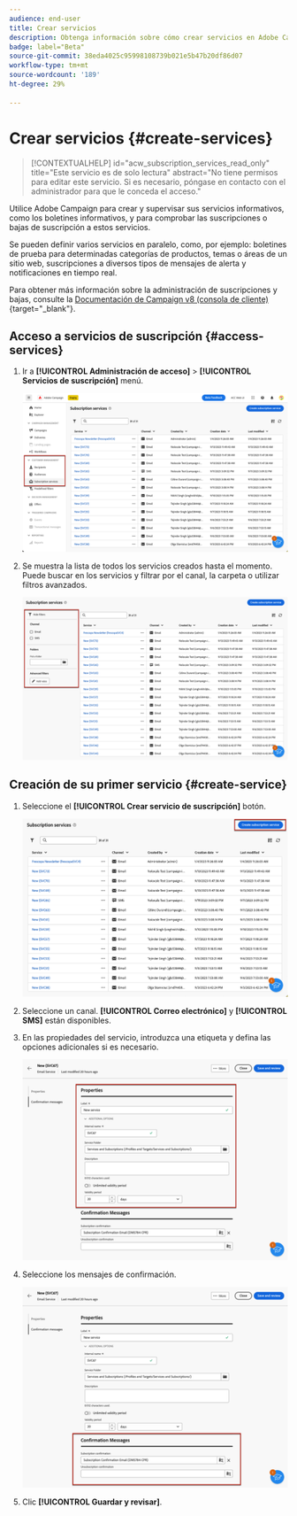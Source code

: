 ```yaml
---
audience: end-user
title: Crear servicios
description: Obtenga información sobre cómo crear servicios en Adobe Campaign Web
badge: label="Beta"
source-git-commit: 38eda4025c95998108739b021e5b47b20df86d07
workflow-type: tm+mt
source-wordcount: '189'
ht-degree: 29%

---
```



# Crear servicios {#create-services}

>[!CONTEXTUALHELP]
>id="acw_subscription_services_read_only"
>title="Este servicio es de solo lectura"
>abstract="No tiene permisos para editar este servicio. Si es necesario, póngase en contacto con el administrador para que le conceda el acceso."

Utilice Adobe Campaign para crear y supervisar sus servicios informativos, como los boletines informativos, y para comprobar las suscripciones o bajas de suscripción a estos servicios.

Se pueden definir varios servicios en paralelo, como, por ejemplo: boletines de prueba para determinadas categorías de productos, temas o áreas de un sitio web, suscripciones a diversos tipos de mensajes de alerta y notificaciones en tiempo real.

Para obtener más información sobre la administración de suscripciones y bajas, consulte la [Documentación de Campaign v8 (consola de cliente)](https://experienceleague.adobe.com/docs/campaign/campaign-v8/audience/subscriptions.html){target="_blank"}.

## Acceso a servicios de suscripción {#access-services}

1. Ir a **[!UICONTROL Administración de acceso]** > **[!UICONTROL Servicios de suscripción]** menú.

   ![](assets/service-list.png)

1. Se muestra la lista de todos los servicios creados hasta el momento. Puede buscar en los servicios y filtrar por el canal, la carpeta o utilizar filtros avanzados.

   ![](assets/service-filters.png)

## Creación de su primer servicio {#create-service}

1. Seleccione el **[!UICONTROL Crear servicio de suscripción]** botón.

   ![](assets/service-create-button.png)

1. Seleccione un canal. **[!UICONTROL Correo electrónico]** y **[!UICONTROL SMS]** están disponibles.

1. En las propiedades del servicio, introduzca una etiqueta y defina las opciones adicionales si es necesario.

   ![](assets/service-create-properties.png)

1. Seleccione los mensajes de confirmación.

   ![](assets/service-create-confirmation-msg.png)

1. Clic **[!UICONTROL Guardar y revisar]**.


